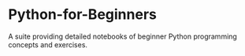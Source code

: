 # Python-for-Beginners
A suite providing detailed notebooks of beginner Python programming concepts and exercises.
